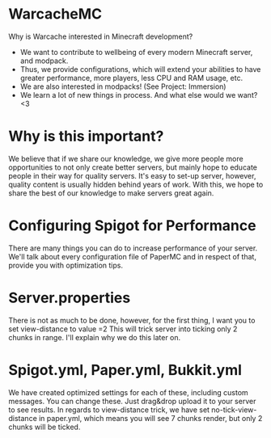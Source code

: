 # WarcacheMC

Why is Warcache interested in Minecraft development?
- We want to contribute to wellbeing of every modern Minecraft server, and modpack.
- Thus, we provide configurations, which will extend your abilities to have greater performance, more players, less CPU and RAM usage, etc.
- We are also interested in modpacks! (See Project: Immersion)
- We learn a lot of new things in process. And what else would we want? <3

# Why is this important?

We believe that if we share our knowledge, we give more people more opportunities to not only create better servers, but mainly hope to educate people in their way for quality servers. It's easy to set-up server, however, quality content is usually hidden behind years of work.
With this, we hope to share the best of our knowledge to make servers great again.

# Configuring Spigot for Performance

There are many things you can do to increase performance of your server. We'll talk about every configuration file of PaperMC and in respect of that, provide you with optimization tips.
# Server.properties
There is not as much to be done, however, for the first thing, I want you to set view-distance to value =2
This will trick server into ticking only 2 chunks in range. I'll explain why we do this later on.
# Spigot.yml, Paper.yml, Bukkit.yml
We have created optimized settings for each of these, including custom messages. You can change these. Just drag&drop upload it to your server to see results.
In regards to view-distance trick, we have set no-tick-view-distance in paper.yml, which means you will see 7 chunks render, but only 2 chunks will be ticked.

